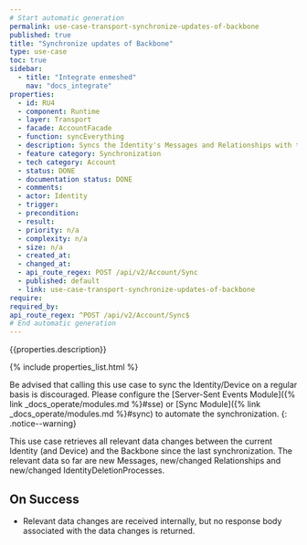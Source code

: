 ```yaml
---
# Start automatic generation
permalink: use-case-transport-synchronize-updates-of-backbone
published: true
title: "Synchronize updates of Backbone"
type: use-case
toc: true
sidebar:
  - title: "Integrate enmeshed"
    nav: "docs_integrate"
properties:
  - id: RU4
  - component: Runtime
  - layer: Transport
  - facade: AccountFacade
  - function: syncEverything
  - description: Syncs the Identity's Messages and Relationships with the Backbone. Checks for new Relationships as well as incoming changes of existing ones. Checks for new or updated Messages. Returns all affected Relationships and Messages.
  - feature category: Synchronization
  - tech category: Account
  - status: DONE
  - documentation status: DONE
  - comments:
  - actor: Identity
  - trigger:
  - precondition:
  - result:
  - priority: n/a
  - complexity: n/a
  - size: n/a
  - created_at:
  - changed_at:
  - api_route_regex: POST /api/v2/Account/Sync
  - published: default
  - link: use-case-transport-synchronize-updates-of-backbone
require:
required_by:
api_route_regex: ^POST /api/v2/Account/Sync$
# End automatic generation
---
```


{{properties.description}}

{% include properties_list.html %}

Be advised that calling this use case to sync the Identity/Device on a regular basis is discouraged.
Please configure the [Server-Sent Events Module]({% link _docs_operate/modules.md %}#sse) or [Sync Module]({% link _docs_operate/modules.md %}#sync) to automate the synchronization.
{: .notice--warning}

This use case retrieves all relevant data changes between the current Identity (and Device) and the Backbone since the last synchronization. The relevant data so far are new Messages, new/changed Relationships and new/changed IdentityDeletionProcesses.

## On Success

- Relevant data changes are received internally, but no response body associated with the data changes is returned.
